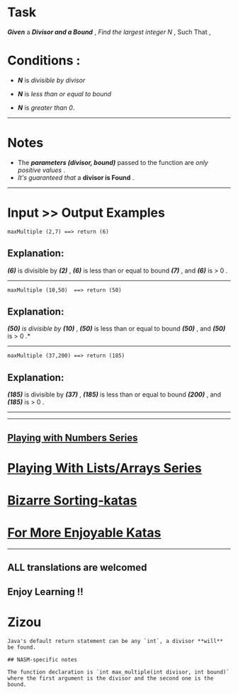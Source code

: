 # Task

**_Given_** a **_Divisor and a Bound_** , *Find the largest integer N* , Such That , 

# Conditions :

* **_N_**  is *divisible by divisor*

* **_N_**  is *less than or equal to bound* 

* **_N_**  is *greater than 0*.
___

# Notes 

* The **_parameters (divisor, bound)_** passed to the function are *only positive values* .
* *It's guaranteed that* a **divisor is Found** .
___
# Input >> Output Examples 

```
maxMultiple (2,7) ==> return (6)
```
## Explanation: 

**_(6)_** is divisible by **_(2)_** , **_(6)_** is less than or equal to bound **_(7)_** , and **_(6)_** is > 0 .
___
```
maxMultiple (10,50)  ==> return (50)
```
## Explanation:

**_(50)_** *is divisible by* **_(10)_** , **_(50)_** is less than or equal to bound **_(50)_** , and **_(50)_** is > 0 .*
___
```
maxMultiple (37,200) ==> return (185)
```
## Explanation:

**_(185)_** is divisible by **_(37)_** , **_(185)_** is less than or equal to bound **_(200)_** , and **_(185)_** is > 0 .
___
___

## [Playing with Numbers Series](https://www.codewars.com/collections/playing-with-numbers)

# [Playing With Lists/Arrays Series](https://www.codewars.com/collections/playing-with-lists-slash-arrays)

# [Bizarre Sorting-katas](https://www.codewars.com/collections/bizarre-sorting-katas)

# [For More Enjoyable Katas](http://www.codewars.com/users/MrZizoScream/authored)
___

## ALL translations are welcomed

## Enjoy Learning !!
# Zizou

~~~if:java
Java's default return statement can be any `int`, a divisor **will** be found.
~~~

~~~if:nasm
## NASM-specific notes

The function declaration is `int max_multiple(int divisor, int bound)` where the first argument is the divisor and the second one is the bound.
~~~